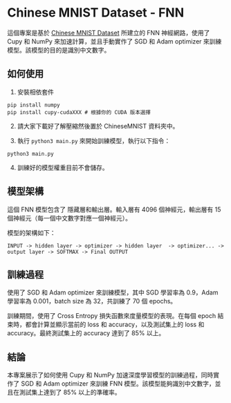 # Chinese MNIST Dataset - FNN

這個專案是基於 [Chinese MNIST Dataset](https://www.kaggle.com/robertyyz/chinese-mnist) 所建立的 FNN 神經網路，使用了 Cupy 和 NumPy 來加速計算，並且手動實作了 SGD 和 Adam optimizer 來訓練模型。該模型的目的是識別中文數字。

## 如何使用

1. 安裝相依套件

```
pip install numpy
pip install cupy-cudaXXX # 根據你的 CUDA 版本選擇
```

2. 請大家下載好了解壓縮然後置於 ChineseMNIST 資料夾中。

3. 執行 `python3 main.py` 來開始訓練模型，執行以下指令：

```
python3 main.py
```

4. 訓練好的模型權重目前不會儲存。

## 模型架構

這個 FNN 模型包含了 隱藏層和輸出層。輸入層有 4096 個神經元，輸出層有 15 個神經元（每一個中文數字對應一個神經元）。

模型的架構如下：

```
INPUT -> hidden layer -> optimizer -> hidden layer  -> optimizer... -> output layer -> SOFTMAX -> Final OUTPUT
```

## 訓練過程

使用了 SGD 和 Adam optimizer 來訓練模型，其中 SGD 學習率為 0.9，Adam 學習率為 0.001，batch size 為 32，共訓練了 70 個 epochs。

訓練期間，使用了 Cross Entropy 損失函數來度量模型的表現。在每個 epoch 結束時，都會計算並顯示當前的 loss 和 accuracy，以及測試集上的 loss 和 accuracy。最終測試集上的 accuracy 達到了 85% 以上。

## 結論

本專案展示了如何使用 Cupy 和 NumPy 加速深度學習模型的訓練過程，同時實作了 SGD 和 Adam optimizer 來訓練 FNN 模型。該模型能夠識別中文數字，並且在測試集上達到了 85% 以上的準確率。
